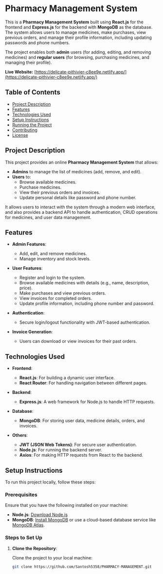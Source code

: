 # Pharmacy Management System

This is a **Pharmacy Management System** built using **React.js** for the frontend and **Express.js** for the backend with **MongoDB** as the database. The system allows users to manage medicines, make purchases, view previous orders, and manage their profile information, including updating passwords and phone numbers. 

The project enables both **admin** users (for adding, editing, and removing medicines) and **regular users** (for browsing, purchasing medicines, and managing their profile).

**Live Website:** [https://delicate-pithivier-c8ee9e.netlify.app/](https://delicate-pithivier-c8ee9e.netlify.app/)

## Table of Contents
- [Project Description](#project-description)
- [Features](#features)
- [Technologies Used](#technologies-used)
- [Setup Instructions](#setup-instructions)
- [Running the Project](#running-the-project)
- [Contributing](#contributing)
- [License](#license)

## Project Description

This project provides an online **Pharmacy Management System** that allows:

- **Admins** to manage the list of medicines (add, remove, and edit).
- **Users** to:
  - Browse available medicines.
  - Purchase medicines.
  - View their previous orders and invoices.
  - Update personal details like password and phone number.

It allows users to interact with the system through a modern web interface, and also provides a backend API to handle authentication, CRUD operations for medicines, and user data management.

## Features

- **Admin Features**:
  - Add, edit, and remove medicines.
  - Manage inventory and stock levels.
  
- **User Features**:
  - Register and login to the system.
  - Browse available medicines with details (e.g., name, description, price).
  - Make purchases and view previous orders.
  - View invoices for completed orders.
  - Update profile information, including phone number and password.
  
- **Authentication**:
  - Secure login/logout functionality with JWT-based authentication.
  
- **Invoice Generation**:
  - Users can download or view invoices for their past orders.

## Technologies Used

- **Frontend**:
  - **React.js**: For building a dynamic user interface.
  - **React Router**: For handling navigation between different pages.
  
- **Backend**:
  - **Express.js**: A web framework for Node.js to handle HTTP requests.
  
- **Database**:
  - **MongoDB**: For storing user data, medicine details, orders, and invoices.
  
- **Others**:
  - **JWT (JSON Web Tokens)**: For secure user authentication.
  - **Node.js**: For running the backend server.
  - **Axios**: For making HTTP requests from React to the backend.
  
## Setup Instructions

To run this project locally, follow these steps:

### Prerequisites

Ensure that you have the following installed on your machine:

- **Node.js**: [Download Node.js](https://nodejs.org/)
- **MongoDB**: [Install MongoDB](https://www.mongodb.com/try/download/community) or use a cloud-based database service like [MongoDB Atlas](https://www.mongodb.com/cloud/atlas).

### Steps to Set Up

1. **Clone the Repository**:

   Clone the project to your local machine:

   ```bash
   git clone https://github.com/Santosh5358/PHARMACY-MANAGEMENT.git
